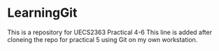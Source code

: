 # LearningGit
This is a repository for UECS2363 Practical 4-6
This line is added after cloneing the repo for practical 5 using Git on my own workstation.
